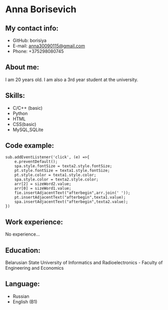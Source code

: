 # Anna Borisevich
## My contact info:
+ GitHub: borisiya
+ E-mail: anna30090115@gmail.com
+ Phone: +375298080745
## About me:
I am 20 years old. I am also a 3rd year student at the university.
## Skills:
+ C/C++ (basic)
+ Python
+ HTML
+ CSS(basic)
+ MySQL,SQLite
## Code example:
```
sub.addEventListener('click', (e) =>{
    e.preventDefault();
    spa.style.fontSize = texta2.style.fontSize;
    pt.style.fontSize = texta1.style.fontSize;
    pt.style.color = texta1.style.color;
    spa.style.color = texta2.style.color;
    arr[2] = sizeWord2.value;
    arr[0] = sizeWord1.value;
    fie.insertAdjacentText("afterbegin",arr.join(' '));
    pt.insertAdjacentText("afterbegin",texta1.value);
    spa.insertAdjacentText("afterbegin",texta2.value);
})
```
## Work experience:
No experience...
## Education:
Belarusian State University of Informatics and Radioelectronics - 
Faculty of Engineering and Economics
## Language:
+ Russian
+ English (B1)
